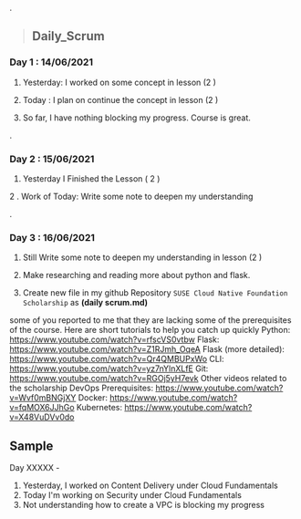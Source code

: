 .

> ## Daily_Scrum




### Day 1 : 14/06/2021


1. Yesterday:  I worked on some concept in  lesson (2 )

2. Today : I plan on continue  the concept  in  lesson (2 )

3. So far, I have nothing blocking my progress. Course is great.


.

### Day 2 : 15/06/2021



1. Yesterday I Finished the  Lesson ( 2 )

2 . Work of Today: Write some note to deepen my understanding

.



### Day 3 : 16/06/2021


1. Still Write some  note to deepen my understanding in  lesson (2 )

2. Make researching and reading more about python and flask.

3. Create new file in my github Repository `SUSE Cloud Native Foundation Scholarship` as **(daily scrum.md)**








some of you reported to me that they are lacking some of the prerequisites of the course. Here are short tutorials to help you catch up quickly
Python: https://www.youtube.com/watch?v=rfscVS0vtbw
Flask: https://www.youtube.com/watch?v=Z1RJmh_OqeA
Flask (more detailed): https://www.youtube.com/watch?v=Qr4QMBUPxWo
CLI: https://www.youtube.com/watch?v=yz7nYlnXLfE
Git: https://www.youtube.com/watch?v=RGOj5yH7evk
Other videos related to the scholarship
DevOps Prerequisites: https://www.youtube.com/watch?v=Wvf0mBNGjXY
Docker: https://www.youtube.com/watch?v=fqMOX6JJhGo
Kubernetes: https://www.youtube.com/watch?v=X48VuDVv0do



## Sample 

Day XXXXX - 

1. Yesterday, I worked on Content Delivery under Cloud Fundamentals
2. Today I'm working on Security under Cloud Fundamentals
3. Not understanding how to create a VPC is blocking my progress




